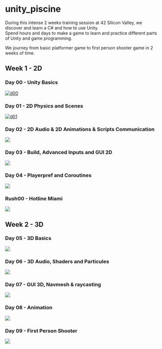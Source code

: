 # unity_piscine

During this intense 2 weeks training session at 42 Silicon Valley, we discover and learn a C# and how to use Unity.  
Spend hours and days to make a game to learn and practice different parts of Unity and game programming.  
  
We journey from basic platformer game to first person shooter game in 2 weeks of time.
## Week 1 - 2D
### Day 00 - Unity Basics
[![d00](http://img.youtube.com/vi/sKxqqqujaNY/0.jpg)](http://www.youtube.com/watch?v=sKxqqqujaNY "d00")  
### Day 01 - 2D Physics and Scenes
[![d01](http://img.youtube.com/vi/w65Rb-qJKO4/0.jpg)](http://www.youtube.com/watch?v=w65Rb-qJKO4 "d01")  
### Day 02 - 2D Audio & 2D Animations & Scripts Communication
[![](http://img.youtube.com/vi/7da-bpkxe6o/0.jpg)](http://www.youtube.com/watch?v=7da-bpkxe6o "")
### Day 03 - Build, Advanced Inputs and GUI 2D
[![](http://img.youtube.com/vi/uZlNI12Bblk/0.jpg)](http://www.youtube.com/watch?v=uZlNI12Bblk "")
### Day 04 - Playerpref and Coroutines
[![](http://img.youtube.com/vi/rj9ICxBycVw/0.jpg)](http://www.youtube.com/watch?v=rj9ICxBycVw "")
### Rush00 - Hotline Miami
[![](http://img.youtube.com/vi/lRtNuuF43Ho/0.jpg)](http://www.youtube.com/watch?v=lRtNuuF43Ho "")
## Week 2 - 3D
### Day 05 - 3D Basics
[![](http://img.youtube.com/vi/ddkQ-Sd8J6c/0.jpg)](http://www.youtube.com/watch?v=ddkQ-Sd8J6c "")
### Day 06 - 3D Audio, Shaders and Particules
[![](http://img.youtube.com/vi/f_Tl6tv7MgU/0.jpg)](http://www.youtube.com/watch?v=f_Tl6tv7MgU "")
### Day 07 - GUI 3D, Navmesh & raycasting
[![](http://img.youtube.com/vi/Mtc69b8625Y/0.jpg)](http://www.youtube.com/watch?v=Mtc69b8625Y "")
### Day 08 - Animation
[![](http://img.youtube.com/vi/oqrCgnSCuy0/0.jpg)](http://www.youtube.com/watch?v=oqrCgnSCuy0 "")
### Day 09 - First Person Shooter
[![](http://img.youtube.com/vi/vnUd8HyOcs0/0.jpg)](http://www.youtube.com/watch?v=vnUd8HyOcs0 "")
